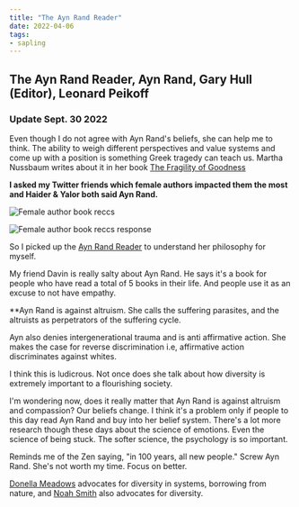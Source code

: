 ```yaml
---
title: "The Ayn Rand Reader"
date: 2022-04-06
tags:
- sapling
---
```



## The Ayn Rand Reader, Ayn Rand, Gary Hull (Editor), Leonard Peikoff

### Update Sept. 30 2022
Even though I do not agree with Ayn Rand's beliefs, she can help me to think. The ability to weigh different perspectives and value systems and come up with a position is something Greek tragedy can teach us. Martha Nussbaum writes about it in her book [The Fragility of Goodness](https://www.goodreads.com/book/show/250887.The_Fragility_of_Goodness)

**I asked my Twitter friends which female authors impacted them the most and Haider & Yalor both said Ayn Rand.**

![Female author book reccs](/images/Female%20author%20book%20reccs.png)

![Female author book reccs response](/images/Female%20author%20book%20reccs%20response.png)

So I picked up the [Ayn Rand Reader](https://www.goodreads.com/book/show/37682.Ayn_Rand_Reader) to understand her philosophy for myself. 

My friend Davin is really salty about Ayn Rand. He says it's a book for people who have read a total of 5 books in their life. And people use it as an excuse to not have empathy.

**Ayn Rand is against altruism. She calls the suffering parasites, and the altruists as perpetrators of the suffering cycle. 

Ayn also denies intergenerational trauma and is anti affirmative action. She makes the case for reverse discrimination i.e, affirmative action discriminates against whites. 

I think this is ludicrous. Not once does she talk about how diversity is extremely important to a flourishing society.

I'm wondering now, does it really matter that Ayn Rand is against altruism and compassion? Our beliefs change. I think it's a problem only if people to this day read Ayn Rand and buy into her belief system. There's a lot more research though these days about the science of emotions. Even the science of being stuck. The softer science, the psychology is so important. 

Reminds me of the Zen saying, "in 100 years, all new people." Screw Ayn Rand. She's not worth my time. Focus on better. 

[Donella Meadows](/notes/Donella%20Meadows.md) advocates for diversity in systems, borrowing from nature, and [Noah Smith](/notes/Noah%20Smith.md) also advocates for diversity. 





